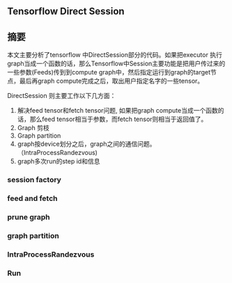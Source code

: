 Tensorflow Direct Session
-------------------------

## 摘要

本文主要分析了tensorflow 中DirectSession部分的代码。如果把executor 执行graph当成一个函数的话，那么Tensorflow中Session主要功能是把用户传过来的一些参数(Feeds)传到到compute graph中，然后指定运行到graph的target节点，最后再graph compute完成之后，取出用户指定名字的一些tensor。

DirectSession 则主要工作以下几方面：

1. 解决feed tensor和fetch tensor问题, 如果把graph compute当成一个函数的话，那么feed tensor相当于参数，而fetch tensor则相当于返回值了。
2. Graph 剪枝
4. Graph partition
5. graph按device划分之后，graph之间的通信问题。（IntraProcessRandezvous)
6. graph多次run的step id和信息

### session factory

### feed and fetch

### prune graph

### graph partition

### IntraProcessRandezvous

### Run

